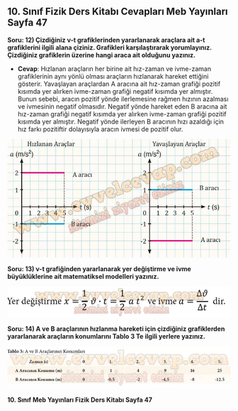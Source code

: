 ## 10. Sınıf Fizik Ders Kitabı Cevapları Meb Yayınları Sayfa 47

**Soru: 12) Çizdiğiniz ν-t grafiklerinden yararlanarak araçlara ait a-t grafiklerini ilgili alana çiziniz. Grafikleri karşılaştırarak yorumlayınız. Çizdiğiniz grafiklerin üzerine hangi araca ait olduğunu yazınız.**

* **Cevap**: Hızlanan araçların her birine ait hız-zaman ve ivme-zaman grafiklerinin aynı yönlü olması araçların hızlanarak hareket ettiğini gösterir. Yavaşlayan araçlardan A aracına ait hız-zaman grafiği pozitif kısımda yer alırken ivme-zaman grafiği negatif kısımda yer almıştır. Bunun sebebi, aracın pozitif yönde ilerlemesine rağmen hızının azalması ve ivmesinin negatif olmasıdır. Negatif yönde hareket eden B aracına ait hız-zaman grafiği negatif kısımda yer alırken ivme-zaman grafiği pozitif kısımda yer almıştır. Negatif yönde ilerleyen B aracının hızı azaldığı için hız farkı pozitiftir dolayısıyla aracın ivmesi de pozitif olur.

![](./image1.webp)

**Soru: 13) ν-t grafiğinden yararlanarak yer değiştirme ve ivme büyüklüklerine ait matematiksel modelleri yazınız.**

![](./image2.webp)

**Soru: 14) A ve B araçlarının hızlanma hareketi için çizdiğiniz grafiklerden yararlanarak araçların konumlarını Tablo 3 Te ilgili yerlere yazınız.**

![](./image3.webp)

**10. Sınıf Meb Yayınları Fizik Ders Kitabı Sayfa 47**